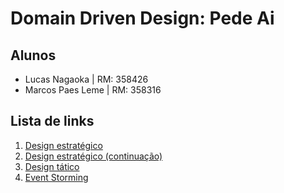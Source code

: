 # Domain Driven Design: Pede Ai

## Alunos

- Lucas Nagaoka | RM: 358426
- Marcos Paes Leme | RM: 358316

## Lista de links

1. [Design estratégico](./README_Pede_Ai.md)
2. [Design estratégico (continuação)](./README_Aula_2.md)
3. [Design tático](./README_Aula_3.md)
4. [Event Storming](./README_Aula_4.md)
